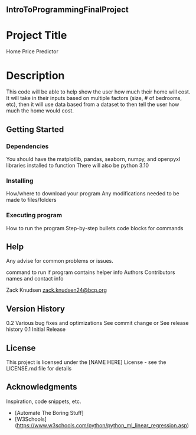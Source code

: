 ## IntroToProgrammingFinalProject
# Project Title
Home Price Predictor

# Description
This code will be able to help show the user how much their home will cost.
It will take in their inputs based on multiple factors (size, # of bedrooms, etc), then it will use data based from a dataset to then tell the user how much 
the home would cost.
## Getting Started
### Dependencies
You should have the matplotlib, pandas, seaborn, numpy, and openpyxl libraries installed to function
There will also be python 3.10
### Installing
How/where to download your program
Any modifications needed to be made to files/folders
### Executing program
How to run the program
Step-by-step bullets
code blocks for commands
## Help
Any advise for common problems or issues.

command to run if program contains helper info
Authors
Contributors names and contact info

Zack Knudsen
zack.knudsen24@bcp.org

## Version History
0.2
Various bug fixes and optimizations
See commit change or See release history
0.1
Initial Release
## License
This project is licensed under the [NAME HERE] License - see the LICENSE.md file for details

## Acknowledgments
Inspiration, code snippets, etc.

* [Automate The Boring Stuff]
* [W3Schools] (https://www.w3schools.com/python/python_ml_linear_regression.asp)
